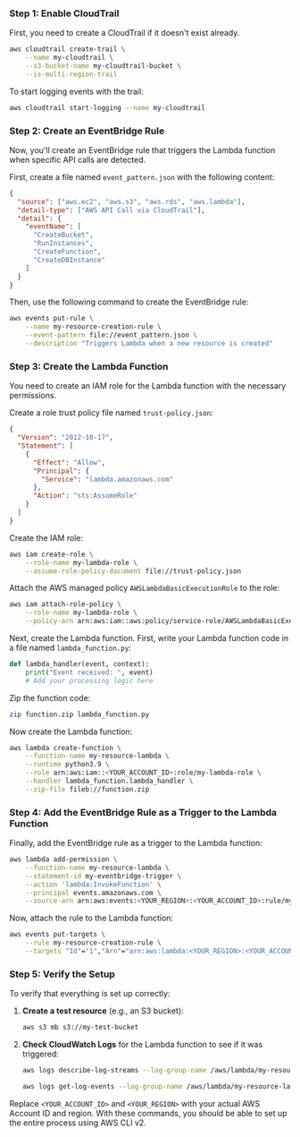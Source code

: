 ### Step 1: Enable CloudTrail

First, you need to create a CloudTrail if it doesn't exist already.

```bash
aws cloudtrail create-trail \
    --name my-cloudtrail \
    --s3-bucket-name my-cloudtrail-bucket \
    --is-multi-region-trail
```

To start logging events with the trail:

```bash
aws cloudtrail start-logging --name my-cloudtrail
```

### Step 2: Create an EventBridge Rule

Now, you'll create an EventBridge rule that triggers the Lambda function when specific API calls are detected.

First, create a file named `event_pattern.json` with the following content:

```json
{
  "source": ["aws.ec2", "aws.s3", "aws.rds", "aws.lambda"],
  "detail-type": ["AWS API Call via CloudTrail"],
  "detail": {
    "eventName": [
      "CreateBucket",
      "RunInstances",
      "CreateFunction",
      "CreateDBInstance"
    ]
  }
}
```

Then, use the following command to create the EventBridge rule:

```bash
aws events put-rule \
    --name my-resource-creation-rule \
    --event-pattern file://event_pattern.json \
    --description "Triggers Lambda when a new resource is created"
```

### Step 3: Create the Lambda Function

You need to create an IAM role for the Lambda function with the necessary permissions.

Create a role trust policy file named `trust-policy.json`:

```json
{
  "Version": "2012-10-17",
  "Statement": [
    {
      "Effect": "Allow",
      "Principal": {
        "Service": "lambda.amazonaws.com"
      },
      "Action": "sts:AssumeRole"
    }
  ]
}
```

Create the IAM role:

```bash
aws iam create-role \
    --role-name my-lambda-role \
    --assume-role-policy-document file://trust-policy.json
```

Attach the AWS managed policy `AWSLambdaBasicExecutionRole` to the role:

```bash
aws iam attach-role-policy \
    --role-name my-lambda-role \
    --policy-arn arn:aws:iam::aws:policy/service-role/AWSLambdaBasicExecutionRole
```

Next, create the Lambda function. First, write your Lambda function code in a file named `lambda_function.py`:

```python
def lambda_handler(event, context):
    print("Event received: ", event)
    # Add your processing logic here
```

Zip the function code:

```bash
zip function.zip lambda_function.py
```

Now create the Lambda function:

```bash
aws lambda create-function \
    --function-name my-resource-lambda \
    --runtime python3.9 \
    --role arn:aws:iam::<YOUR_ACCOUNT_ID>:role/my-lambda-role \
    --handler lambda_function.lambda_handler \
    --zip-file fileb://function.zip
```

### Step 4: Add the EventBridge Rule as a Trigger to the Lambda Function

Finally, add the EventBridge rule as a trigger to the Lambda function:

```bash
aws lambda add-permission \
    --function-name my-resource-lambda \
    --statement-id my-eventbridge-trigger \
    --action 'lambda:InvokeFunction' \
    --principal events.amazonaws.com \
    --source-arn arn:aws:events:<YOUR_REGION>:<YOUR_ACCOUNT_ID>:rule/my-resource-creation-rule
```

Now, attach the rule to the Lambda function:

```bash
aws events put-targets \
    --rule my-resource-creation-rule \
    --targets "Id"="1","Arn"="arn:aws:lambda:<YOUR_REGION>:<YOUR_ACCOUNT_ID>:function:my-resource-lambda"
```

### Step 5: Verify the Setup

To verify that everything is set up correctly:

1. **Create a test resource** (e.g., an S3 bucket):

   ```bash
   aws s3 mb s3://my-test-bucket
   ```

2. **Check CloudWatch Logs** for the Lambda function to see if it was triggered:

   ```bash
   aws logs describe-log-streams --log-group-name /aws/lambda/my-resource-lambda
   ```

   ```bash
   aws logs get-log-events --log-group-name /aws/lambda/my-resource-lambda --log-stream-name <LOG_STREAM_NAME>
   ```

Replace `<YOUR_ACCOUNT_ID>` and `<YOUR_REGION>` with your actual AWS Account ID and region. With these commands, you should be able to set up the entire process using AWS CLI v2.
